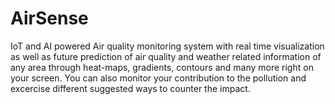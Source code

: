 # AirSense
IoT and AI powered Air quality monitoring system with real time visualization as well as future prediction of air quality and weather related information of any area through heat-maps, gradients, contours and many more right on your screen. You can also monitor your contribution to the pollution and excercise different suggested ways to counter the impact.
